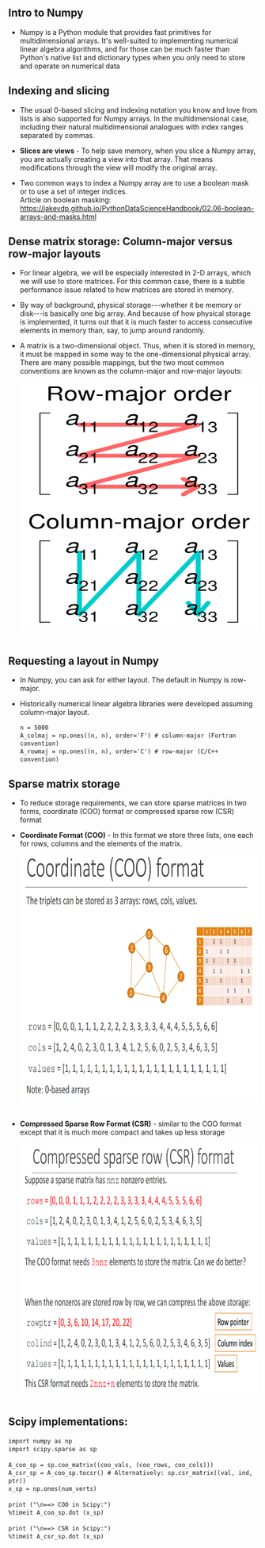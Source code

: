 ## Intro to Numpy

* Numpy is a Python module that provides fast primitives for multidimensional arrays. It's well-suited to implementing numerical linear algebra algorithms, and for those can be much faster than Python's native list and dictionary types when you only need to store and operate on numerical data

## Indexing and slicing

* The usual 0-based slicing and indexing notation you know and love from lists is also supported for Numpy arrays. In the multidimensional case, including their natural multidimensional analogues with index ranges separated by commas.

* **Slices are views** - To help save memory, when you slice a Numpy array, you are actually creating a view into that array. That means modifications through the view will modify the original array.

* Two common ways to index a Numpy array are to use a boolean mask or to use a set of integer indices.  
    Article on boolean masking: https://jakevdp.github.io/PythonDataScienceHandbook/02.06-boolean-arrays-and-masks.html

## Dense matrix storage: Column-major versus row-major layouts
* For linear algebra, we will be especially interested in 2-D arrays, which we will use to store matrices. For this common case, there is a subtle performance issue related to how matrices are stored in memory.

* By way of background, physical storage---whether it be memory or disk---is basically one big array. And because of how physical storage is implemented, it turns out that it is much faster to access consecutive elements in memory than, say, to jump around randomly.

* A matrix is a two-dimensional object. Thus, when it is stored in memory, it must be mapped in some way to the one-dimensional physical array. There are many possible mappings, but the two most common conventions are known as the column-major and row-major layouts:

    <img src="./docs/row_column_major.png" width="500" height="500"><br/><br/>

## Requesting a layout in Numpy
* In Numpy, you can ask for either layout. The default in Numpy is row-major.

* Historically numerical linear algebra libraries were developed assuming column-major layout.  
    ```
    n = 5000
    A_colmaj = np.ones((n, n), order='F') # column-major (Fortran convention)
    A_rowmaj = np.ones((n, n), order='C') # row-major (C/C++ convention)
    ```

## Sparse matrix storage
* To reduce storage requirements, we can store sparse matrices in two forms, coordinate (COO) format or compressed sparse row (CSR) format

* **Coordinate Format (COO)** - In this format we store three lists, one each for rows, columns and the elements of the matrix.

    <img src="./docs/coo_format.png" width="700" height="500"><br/><br/>

* **Compressed Sparse Row Format (CSR)** - similar to the COO format except that it is much more compact and takes up less storage

    <img src="./docs/csr_format.png" width="700" height="500"><br/><br/>

## Scipy implementations:  
```
import numpy as np
import scipy.sparse as sp

A_coo_sp = sp.coo_matrix((coo_vals, (coo_rows, coo_cols)))
A_csr_sp = A_coo_sp.tocsr() # Alternatively: sp.csr_matrix((val, ind, ptr))
x_sp = np.ones(num_verts)

print ("\n==> COO in Scipy:")
%timeit A_coo_sp.dot (x_sp)

print ("\n==> CSR in Scipy:")
%timeit A_csr_sp.dot (x_sp)
```